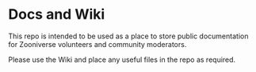 Docs and Wiki
==============

This repo is intended to be used as a place to store public documentation for Zooniverse volunteers and community moderators.

Please use the Wiki and place any useful files in the repo as required.
